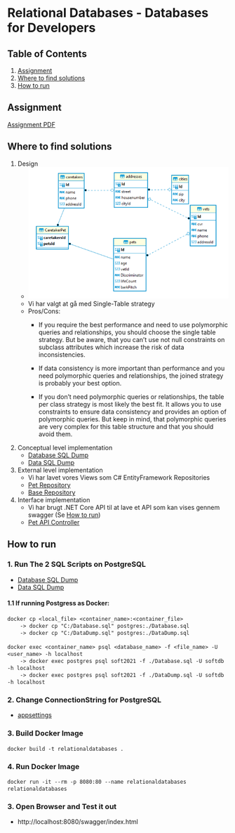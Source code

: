 # Relational Databases - Databases for Developers
## Table of Contents
1. [Assignment](#Assignment)
2. [Where to find solutions](#Where-to-find-solutions)
4. [How to run](#How-to-run)

## Assignment
[Assignment PDF](./Assignment.pdf)

## Where to find solutions
1. Design
    - ![ER Diagram](./assets/ERDiagram.png)
    - Vi har valgt at gå med Single-Table strategy
    - Pros/Cons:
        - If you require the best performance and need to use polymorphic queries and relationships, you should choose the single table strategy. But be aware, that you can’t use not null constraints on subclass attributes which increase the risk of data inconsistencies.

        - If data consistency is more important than performance and you need polymorphic queries and relationships, the joined strategy is probably your best option.

        - If you don’t need polymorphic queries or relationships, the table per class strategy is most likely the best fit. It allows you to use constraints to ensure data consistency and provides an option of polymorphic queries. But keep in mind, that polymorphic queries are very complex for this table structure and that you should avoid them.
2. Conceptual level implementation
    - [Database SQL Dump](./SQLDump/Database.sql)
    - [Data SQL Dump](./SQLDump/DataDump.sql)
3. External level implementation
    - Vi har lavet vores Views som C# EntityFramework Repositories
    - [Pet Repository](./Persistent/Repositories/PetRepository.cs)
    - [Base Repository](./Persistent/Repositories/BaseRepository.cs)
4. Interface implementation
    - Vi har brugt .NET Core API til at lave et API som kan vises gennem swagger (Se [How to run](#How-to-run))
    - [Pet API Controller](./Controllers/PetsController.cs)

## How to run
### 1. Run The 2 SQL Scripts on PostgreSQL
- [Database SQL Dump](./SQLDump/Database.sql)
- [Data SQL Dump](./SQLDump/DataDump.sql)

#### 1.1 If running Postgress as Docker:
```
docker cp <local_file> <container_name>:<container_file>
    -> docker cp "C:/Database.sql" postgres:./Database.sql
    -> docker cp "C:/DataDump.sql" postgres:./DataDump.sql

docker exec <container_name> psql <database_name> -f <file_name> -U <user_name> -h localhost
    -> docker exec postgres psql soft2021 -f ./Database.sql -U softdb -h localhost
    -> docker exec postgres psql soft2021 -f ./DataDump.sql -U softdb -h localhost
```

### 2. Change ConnectionString for PostgreSQL
- [appsettings](./appsettings.json)

### 3. Build Docker Image
```
docker build -t relationaldatabases .
```

### 4. Run Docker Image
```
docker run -it --rm -p 8080:80 --name relationaldatabases relationaldatabases
```

### 3. Open Browser and Test it out
- http://localhost:8080/swagger/index.html